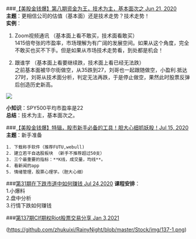 ###[【美股金钱爆】第八期资金为王，技术为主，基本面次之 Jun 21, 2020](https://www.youtube.com/watch?v=FCnEUk3sDgg)  
**主题**：更相信公司的估值（基本面）还是技术走势？技术走势！  
**实例**：  

1. Zoom视频通讯	（基本面上看不敢买，技术面看敢买）  
	   1415倍夸张的市盈率，市场理解为有广阔的发展空间。如果从这个角度，完全不敢买也买不下手。但是如果从市场技术走势看，到处都是机会！  

2. 跟谁学   （基本面上看要继续跌，技术面上看已经无法跌）  
	   之前基本面被华尔街做空，从35跌到27，刘哥也一起跟随做空，小盈利.抵达27时，刘哥从技术面分析，判定无法再跌，于是停止做空，果然此时股票反弹后创造历史新高。
	
![](https://github.com/zhukuixi/RainyNight/blob/master/Stock/img/1-1.png) 

**小知识**：SPY500平均市盈率是22  
**总结**：技术为主，基本面次之。

###[【美股金钱爆】特辑，股市新手必备的工具！胆大心细抓妖股！Jul 15, 2020](https://www.youtube.com/watch?v=jwAGW3v4hMQ) 
**主题**：新手准备

	1. 下载称手软件（推荐FUTU,webull)  
	2. 建立若干自选股板块 （新手不推荐超过50支）
	3. 三个最重要的指标：**K线，成交量，均线**。   
	4. 看新闻的app
	5. 情绪管理，股票心理学。（胆大心细）

###[第31期在下跌市道中如何赚钱 Jul 24,2020](https://www.youtube.com/watch?v=-bhj8IeBwTw)
**课程安排**：  
1.小爆料  
2.盘中分析  
3.行情下跌如何赚钱  


###[第137期Clf期权Riot股票交易分享 Jan 3,2021](https://www.youtube.com/watch?v=CjoFABD4STs)

(https://github.com/zhukuixi/RainyNight/blob/master/Stock/img/137-1.png) 